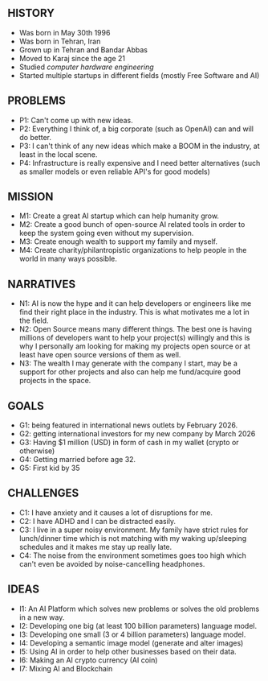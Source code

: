 ## HISTORY

- Was born in May 30th 1996
- Was born in Tehran, Iran
- Grown up in Tehran and Bandar Abbas
- Moved to Karaj since the age 21
- Studied *computer hardware engineering*
- Started multiple startups in different fields (mostly Free Software and AI)

## PROBLEMS

- P1: Can't come up with new ideas. 
- P2: Everything I think of, a big corporate (such as OpenAI) can and will do better. 
- P3: I can't think of any new ideas which make a BOOM in the industry, at least in the local scene.
- P4: Infrastructure is really expensive and I need better alternatives (such as smaller models or even reliable API's for good models)

## MISSION

- M1: Create a great AI startup which can help humanity grow. 
- M2: Create a good bunch of open-source AI related tools in order to keep the system going even without my supervision. 
- M3: Create enough wealth to support my family and myself. 
- M4: Create charity/philantropistic organizations to help people in the world in many ways possible.

## NARRATIVES

- N1: AI is now the hype and it can help developers or engineers like me find their right place in the industry. This is what motivates me a lot in the field. 
- N2: Open Source means many different things. The best one is having millions of developers want to help your project(s) willingly and this is why I personally am looking for making my projects open source or at least have open source versions of them as well.
- N3: The wealth I may generate with the company I start, may be a support for other projects and also can help me fund/acquire good projects in the space. 

## GOALS

- G1: being featured in international news outlets by February 2026. 
- G2: getting international investors for my new company by March 2026
- G3: Having $1 million (USD) in form of cash in my wallet (crypto or otherwise)
- G4: Getting married before age 32. 
- G5: First kid by 35

## CHALLENGES

- C1: I have anxiety and it causes a lot of disruptions for me. 
- C2: I have ADHD and I can be distracted easily. 
- C3: I live in a super noisy environment. My family have strict rules for lunch/dinner time which is not matching with my waking up/sleeping schedules and it makes me stay up really late. 
- C4: The noise from the environment sometimes goes too high which can't even be avoided by noise-cancelling headphones. 

## IDEAS

- I1: An AI Platform which solves new problems or solves the old problems in a new way. 
- I2: Developing one big (at least 100 billion parameters) language model. 
- I3: Developing one small (3 or 4 billion parameters) language model. 
- I4: Developing a semantic image model (generate and alter images)
- I5: Using AI in order to help other businesses based on their data. 
- I6: Making an AI crypto currency (AI coin)
- I7: Mixing AI and Blockchain 